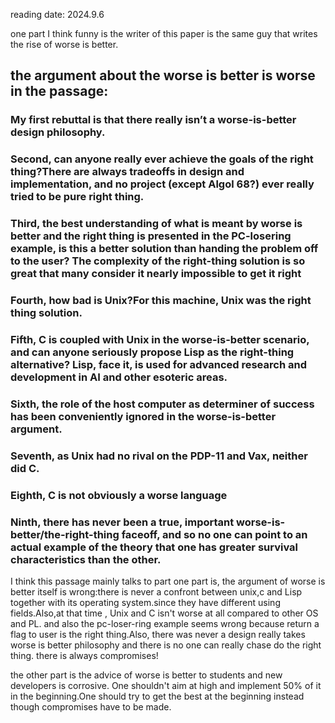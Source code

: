 reading date: 2024.9.6

one part I think funny is the writer of this paper is the same guy that writes the rise of worse is better.

## the argument about the worse is better is worse in the passage:

### My first rebuttal is that there really isn’t a worse-is-better design philosophy. 
### Second, can anyone really ever achieve the goals of the right thing?There are always tradeoffs in design and implementation, and no project (except Algol 68?) ever really tried to be pure right thing. 
### Third, the best understanding of what is meant by worse is better and the right thing is presented in the PC-losering example, is this a better solution than handing the problem off to the user? The complexity of the right-thing solution is so great that many consider it nearly impossible to get it right
### Fourth, how bad is Unix?For this machine, Unix was the right thing solution.
### Fifth, C is coupled with Unix in the worse-is-better scenario, and can anyone seriously propose Lisp as the right-thing alternative? Lisp, face it, is used for advanced research and development in AI and other esoteric areas.
### Sixth, the role of the host computer as determiner of success has been conveniently ignored in the worse-is-better argument.
### Seventh, as Unix had no rival on the PDP-11 and Vax, neither did C.
### Eighth, C is not obviously a worse language
### Ninth, there has never been a true, important worse-is-better/the-right-thing faceoff, and so no one can point to an actual example of the theory that one has greater survival characteristics than the other.

I think this passage mainly talks to part
one part is, the argument of worse is better itself is wrong:there is never a confront between unix,c and Lisp together with its operating system.since they have different using fields.Also,at that time , Unix and C isn't worse at all compared to other OS and PL.
and also the pc-loser-ring example seems wrong because return a flag to user is the right thing.Also, there was never a design really takes worse is better philosophy and there is no one can really chase do the right thing. there is always compromises!

the other part is the advice of worse is better to students and new developers is corrosive. One shouldn't aim at high and implement 50% of it in the beginning.One should try to get the best at the beginning instead though compromises have to be made.
